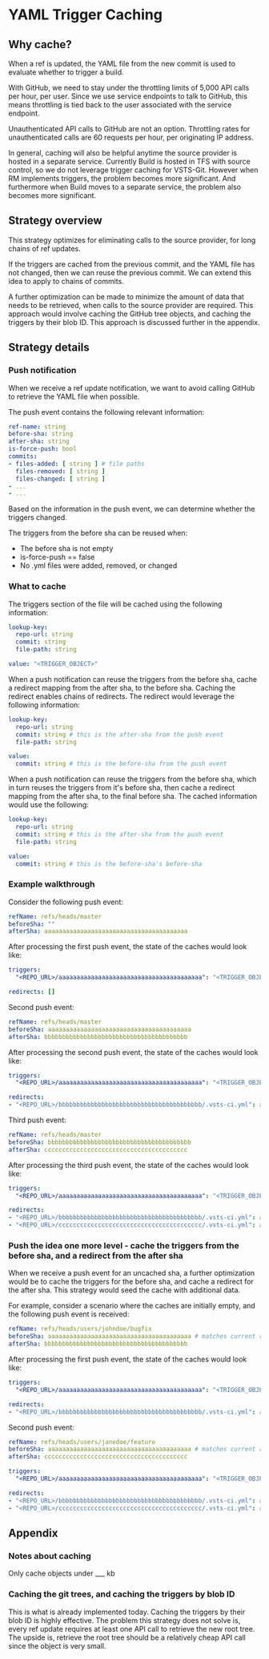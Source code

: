 # YAML Trigger Caching

## Why cache?

When a ref is updated, the YAML file from the new commit is used to evaluate whether to trigger a build.

With GitHub, we need to stay under the throttling limits of 5,000 API calls per hour, per user.
Since we use service endpoints to talk to GitHub, this means throttling is tied back to the
user associated with the service endpoint.

Unauthenticated API calls to GitHub are not an option. Throttling rates for unauthenticated calls are
60 requests per hour, per originating IP address.

In general, caching will also be helpful anytime the source provider is hosted in a separate service.
Currently Build is hosted in TFS with source control, so we do not leverage trigger caching for VSTS-Git.
However when RM implements triggers, the problem becomes more significant. And furthermore when Build
moves to a separate service, the problem also becomes more significant.

## Strategy overview

This strategy optimizes for eliminating calls to the source provider, for long chains of ref updates.

If the triggers are cached from the previous commit, and the YAML file has not changed, then we can reuse
the previous commit. We can extend this idea to apply to chains of commits.

A further optimization can be made to minimize the amount of data that needs to be retrieved, when
calls to the source provider are required. This approach would involve caching the GitHub tree objects,
and caching the triggers by their blob ID. This approach is discussed further in the appendix.

## Strategy details

### Push notification

When we receive a ref update notification, we want to avoid calling GitHub to retrieve the
YAML file when possible.

The push event contains the following relevant information:

```yaml
ref-name: string
before-sha: string
after-sha: string
is-force-push: bool
commits:
- files-added: [ string ] # file paths
  files-removed: [ string ]
  files-changed: [ string ]
- ...
- ...
```

Based on the information in the push event, we can determine whether the triggers changed.

The triggers from the before sha can be reused when:

- The before sha is not empty
- is-force-push == false
- No .yml files were added, removed, or changed

### What to cache

The triggers section of the file will be cached using the following information:

```yaml
lookup-key:
  repo-url: string
  commit: string
  file-path: string

value: "<TRIGGER_OBJECT>"
```

When a push notification can reuse the triggers from the before sha, cache a
redirect mapping from the after sha, to the before sha. Caching the redirect
enables chains of redirects. The redirect would leverage the following information:

```yaml
lookup-key:
  repo-url: string
  commit: string # this is the after-sha from the push event
  file-path: string

value:
  commit: string # this is the before-sha from the push event
```

When a push notification can reuse the triggers from the before sha, which
in turn reuses the triggers from it's before sha, then cache a redirect mapping
from the after sha, to the final before sha. The cached information would use
the following:

```yaml
lookup-key:
  repo-url: string
  commit: string # this is the after-sha from the push event
  file-path: string

value:
  commit: string # this is the before-sha's before-sha
```

### Example walkthrough

Consider the following push event:

```yaml
refName: refs/heads/master
beforeSha: ""
afterSha: aaaaaaaaaaaaaaaaaaaaaaaaaaaaaaaaaaaaaaaa
```

After processing the first push event, the state of the caches would look like:

```yaml
triggers:
  "<REPO_URL>/aaaaaaaaaaaaaaaaaaaaaaaaaaaaaaaaaaaaaaaa": "<TRIGGER_OBJECT>"

redirects: []
```

Second push event:

```yaml
refName: refs/heads/master
beforeSha: aaaaaaaaaaaaaaaaaaaaaaaaaaaaaaaaaaaaaaaa
afterSha: bbbbbbbbbbbbbbbbbbbbbbbbbbbbbbbbbbbbbbbb
```

After processing the second push event, the state of the caches would look like:

```yaml
triggers:
  "<REPO_URL>/aaaaaaaaaaaaaaaaaaaaaaaaaaaaaaaaaaaaaaaa": "<TRIGGER_OBJECT>"

redirects:
- "<REPO_URL>/bbbbbbbbbbbbbbbbbbbbbbbbbbbbbbbbbbbbbbbb/.vsts-ci.yml": aaaaaaaaaaaaaaaaaaaaaaaaaaaaaaaaaaaaaaaa
```

Third push event:

```yaml
refName: refs/heads/master
beforeSha: bbbbbbbbbbbbbbbbbbbbbbbbbbbbbbbbbbbbbbbb
afterSha: cccccccccccccccccccccccccccccccccccccccc
```

After processing the third push event, the state of the caches would look like:

```yaml
triggers:
  "<REPO_URL>/aaaaaaaaaaaaaaaaaaaaaaaaaaaaaaaaaaaaaaaa": "<TRIGGER_OBJECT>"

redirects:
- "<REPO_URL>/bbbbbbbbbbbbbbbbbbbbbbbbbbbbbbbbbbbbbbbb/.vsts-ci.yml": aaaaaaaaaaaaaaaaaaaaaaaaaaaaaaaaaaaaaaaa # both point directly to aaaaaaaa
- "<REPO_URL>/cccccccccccccccccccccccccccccccccccccccc/.vsts-ci.yml": aaaaaaaaaaaaaaaaaaaaaaaaaaaaaaaaaaaaaaaa
```

### Push the idea one more level - cache the triggers from the before sha, and a redirect from the after sha

When we receive a push event for an uncached sha, a further optimization would be to
cache the triggers for the before sha, and cache a redirect for the after sha. This
strategy would seed the cache with additional data.

For example, consider a scenario where the caches are initially empty, and the following
push event is received:

```yaml
refName: refs/heads/users/johndoe/bugfix
beforeSha: aaaaaaaaaaaaaaaaaaaaaaaaaaaaaaaaaaaaaaaa # matches current refs/heads/master
afterSha: bbbbbbbbbbbbbbbbbbbbbbbbbbbbbbbbbbbbbbbb
```

After processing the first push event, the state of the caches would look like:

```yaml
triggers:
  "<REPO_URL>/aaaaaaaaaaaaaaaaaaaaaaaaaaaaaaaaaaaaaaaa": "<TRIGGER_OBJECT>"

redirects:
- "<REPO_URL>/bbbbbbbbbbbbbbbbbbbbbbbbbbbbbbbbbbbbbbbb/.vsts-ci.yml": aaaaaaaaaaaaaaaaaaaaaaaaaaaaaaaaaaaaaaaa
```

Second push event:

```yaml
refName: refs/heads/users/janedoe/feature
beforeSha: aaaaaaaaaaaaaaaaaaaaaaaaaaaaaaaaaaaaaaaa # matches current refs/heads/master
afterSha: cccccccccccccccccccccccccccccccccccccccc
```

```yaml
triggers:
  "<REPO_URL>/aaaaaaaaaaaaaaaaaaaaaaaaaaaaaaaaaaaaaaaa": "<TRIGGER_OBJECT>"

redirects:
- "<REPO_URL>/bbbbbbbbbbbbbbbbbbbbbbbbbbbbbbbbbbbbbbbb/.vsts-ci.yml": aaaaaaaaaaaaaaaaaaaaaaaaaaaaaaaaaaaaaaaa # both point directly to aaaaaaaa
- "<REPO_URL>/cccccccccccccccccccccccccccccccccccccccc/.vsts-ci.yml": aaaaaaaaaaaaaaaaaaaaaaaaaaaaaaaaaaaaaaaa
```

## Appendix

### Notes about caching

Only cache objects under ___ kb

### Caching the git trees, and caching the triggers by blob ID

This is what is already implemented today. Caching the triggers by their blob ID is highly effective.
The problem this strategy does not solve is, every ref update requires at least one API call to retrieve
the new root tree. The upside is, retrieve the root tree should be a relatively cheap API call since
the object is very small.
